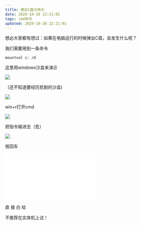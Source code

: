 ```yaml
---
title: 弹出C盘の快乐
date: 2020-10-30 22:21:01
tags: cmd命令
updated: 2020-10-30 22:21:01
---
```


想必大家都有想过：如果在电脑运行的时候弹出C盘，会发生什么呢？

我们需要用到一条命令

```dos
mountvol c: /d
```

这里用windows沙盒来演示

![](https://raw.thun888.xyz/thun888/tuku@master/img/asd.png)

（还不知道要经历悲剧的沙盒)

![](https://raw.thun888.xyz/thun888/tuku@master/img/asd030223651.png)

win+r打开cmd

![](https://raw.thun888.xyz/thun888/tuku@master/img/20201030224031.png)

把指令输进去（危）

![](https://raw.thun888.xyz/thun888/tuku@master/img/20201030224416.png)

按回车

<iframe src="//player.bilibili.com/player.html?aid=970026140&bvid=BV1Np4y1k7QW&cid=251045938&page=1" scrolling="no" border="0" frameborder="no" framespacing="0" allowfullscreen="true"> </iframe>

直 接 白 给

不推荐在实体机上试！
